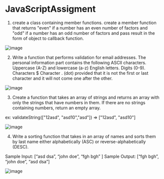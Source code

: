 # JavaScriptAssigment

1) create a class containing member functions. create a member function that returns "even" if a number has an even number of factors and "odd" if a number has an odd number of factors and pass result in the form of object to callback function.

![image](https://user-images.githubusercontent.com/116061081/196602503-7c5d6273-0ced-4239-afb8-4d0809e8ec94.png)

2) Write a function that performs validation for email addresses. The personal information part contains the following ASCII characters.
Uppercase (A-Z) and lowercase (a-z) English letters.
Digits (0-9).
Characters $
Character . (dot) provided that it is not the first or last character and it will not come one after the other.

![image](https://user-images.githubusercontent.com/116061081/196603857-b77c839e-b9ff-4cc7-a22f-2446cc6e4efe.png)

3) Create a function that takes an array of strings and returns an array with only the strings that have numbers in them. If there are no strings containing numbers, return an empty array.

ex: validateString(["12asd", "asd10","asd"]) => ["12asd", "asd10"]

![image](https://user-images.githubusercontent.com/116061081/196608794-f64d2510-94c0-47e1-9f3d-1f4074f1e61f.png)

4) Write a sorting function that takes in an array of names and sorts them by last name either alphabetically (ASC) or reverse-alphabetically (DESC).

Sample Input: [“asd dsa”, “john doe”, “fgh bgh” ]
Sample Output:  [“fgh bgh”, “john doe”, “asd dsa”]

![image](https://user-images.githubusercontent.com/116061081/196613446-ae18024d-efd6-4a4a-91cd-220e885b885b.png)

